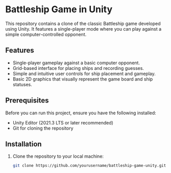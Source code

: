 # Battleship Game in Unity

This repository contains a clone of the classic Battleship game developed using Unity. It features a single-player mode where you can play against a simple computer-controlled opponent.

## Features

- Single-player gameplay against a basic computer opponent.
- Grid-based interface for placing ships and recording guesses.
- Simple and intuitive user controls for ship placement and gameplay.
- Basic 2D graphics that visually represent the game board and ship statuses.

## Prerequisites

Before you can run this project, ensure you have the following installed:
- Unity Editor (2021.3 LTS or later recommended)
- Git for cloning the repository

## Installation

1. Clone the repository to your local machine:
   ```bash
   git clone https://github.com/yourusername/battleship-game-unity.git
